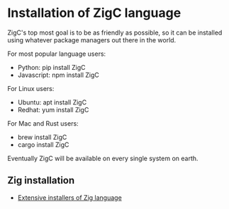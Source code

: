 # Installation of ZigC language

ZigC's top most goal is to be as friendly as possible, so it can be installed using whatever package managers out there in the world.
  
For most popular language users:  
  
* Python: pip install ZigC
* Javascript: npm install ZigC
  
For Linux users:  
  
* Ubuntu: apt install ZigC
* Redhat: yum install ZigC
  
For Mac and Rust users:

* brew install ZigC
* cargo install ZigC

  
Eventually ZigC will be available on every single system on earth.

## Zig installation
  
* [Extensive installers of Zig language](https://github.com/ziglang/zig/wiki/Install-Zig-from-a-Package-Manager)
